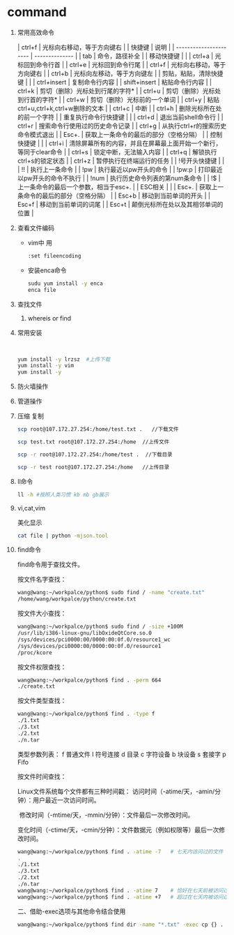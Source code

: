 # command

1. 常用高效命令

   | ctrl+f                 |  光标向右移动，等于方向键右              |
   | 快捷键                 | 说明           |
   | ---------------------- | -------------- |
   | tab                    | 命令，路径补全 |
   | 移动快捷键             |                |
   | ctrl+a                 |  光标回到命令行首              |
   | ctrl+e                 |  光标回到命令行尾              |
   | ctrl+f                 |  光标向右移动，等于方向键右              |
   | ctrl+b                 |  光标向左移动，等于方向键左              |
   | 剪贴，粘贴，清除快捷键 |                |
   | ctrl+insert                 |  复制命令行内容	              |
   | shift+insert                 |  粘贴命令行内容              |
   | ctrl+k                 | 剪切（删除）光标处到行尾的字符* |
   | ctrl+u                 | 剪切（删除）光标处到行首的字符* |
   | ctrl+w                 | 剪切（删除）光标前的一个单词 |
   | ctrl+y                 | 粘贴ctrl+u,ctrl+k,ctrl+w删除的文本 |
   | ctrl+c                 | 中断 |
   | ctrl+h                 | 删除光标所在处的前一个字符 |
   | 重复执行命令行快捷键                |                |
   | ctrl+d                 | 退出当前shell命令行 |
   | ctrl+r                 | 搜索命令行使用过的历史命令记录 |
   | ctrl+g                 | 从执行ctrl+r的搜索历史命令模式退出 |
   | Esc+.                 | 获取上一条命令的最后的部分（空格分隔） |
   | 控制快捷键                 |                |
   | ctrl+i                 | 清除屏幕所有的内容，并且在屏幕最上面开始一个新行，等同于clear命令 |
   | ctrl+s                 | 锁定中断，无法输入内容 |
   | ctrl+q                 | 解锁执行ctrl+s的锁定状态 |
   | ctrl+z                 | 暂停执行在终端运行的任务 |
   | !号开头快捷键                 |                |
   | !!                 | 执行上一条命令 |
   | !pw                 | 执行最近以pw开头的命令 |
   | !pw:p                 | 打印最近以pw开头的命令不执行 |
   | !num                 | 执行历史命令列表的第num条命令 |
   | !$                 | 上一条命令的最后一个参数，相当于esc+. |
   | ESC相关                |                |
   | Esc+.                  | 获取上一条命令的最后的部分（空格分隔） |
   | Esc+b                  | 移动到当前单词的开头 |
   | Esc+f                  | 移动到当前单词的词尾 |
   | Esc+t                  | 颠倒光标所在处以及其相邻单词的位置 |

   

2. 查看文件编码

   - vim中 用 

     ```bash
     :set fileencoding
     ```

   - 安装enca命令

     ```bash
     sudu yum install -y enca
     enca file
     ```

3. 查找文件

   1. whereis or find

4. 常用安装

   ​	

   ```bash
   yum install -y lrzsz  #上传下载
   yum install -y vim
   yum install -y 
   ```

5. 防火墙操作

6. 管道操作

7. 压缩 复制

   ``` bash
   scp root@107.172.27.254:/home/test.txt .   //下载文件
   
   scp test.txt root@107.172.27.254:/home  //上传文件
   
   scp -r root@107.172.27.254:/home/test .  //下载目录
   
   scp -r test root@107.172.27.254:/home   //上传目录
   ```

8. ll命令

   ```bash
   ll -h #按照人类习惯 kb mb gb展示
   ```

9. vi,cat,vim

   美化显示

   ```bash
   cat file | python -mjson.tool 
   ```

   

10. find命令

    find命令用于查找文件。

    按文件名字查找：

    ```bash
    wang@wang:~/workpalce/python$ sudo find / -name "create.txt"
    /home/wang/workpalce/python/create.txt
    ```

    按文件大小查找：

    ```bash
    wang@wang:~/workpalce/python$ sudo find / -size +100M
    /usr/lib/i386-linux-gnu/libOxideQtCore.so.0
    /sys/devices/pci0000:00/0000:00:0f.0/resource1_wc
    /sys/devices/pci0000:00/0000:00:0f.0/resource1
    /proc/kcore
    ```

    按文件权限查找：

    ```bash
    wang@wang:~/workpalce/python$ find . -perm 664
    ./create.txt
    ```

     按文件类型查找：

    ```bash
    wang@wang:~/workpalce/python$ find . -type f
    ./1.txt
    ./3.txt
    ./2.txt
    ./n.tar
    ```

    类型参数列表： f 普通文件 l 符号连接 d 目录 c 字符设备 b 块设备 s 套接字 p Fifo

    按文件时间查找：

    Linux文件系统每个文件都有三种时间戳： 访问时间（-atime/天，-amin/分钟）：用户最近一次访问时间。

    ​                                                                 修改时间（-mtime/天，-mmin/分钟）：文件最后一次修改时间。

    ​                                                                 变化时间（-ctime/天，-cmin/分钟）：文件数据元（例如权限等）最后一次修改时间。

    ```bash
    wang@wang:~/workpalce/python$ find . -atime -7   # 七天内访问过的文件
    .
    ./1.txt
    ./3.txt
    ./2.txt
    ./n.tar
    wang@wang:~/workpalce/python$ find . -atime 7    # 恰好在七天前被访问过的文件
    wang@wang:~/workpalce/python$ find . -atime +7   # 超过在七天内被访问过的文件
    ```

    二、借助-exec选项与其他命令结合使用

    ```bash
    wang@wang:~/workpalce/python$ find dir -name "*.txt" -exec cp {} . \;
    ```

